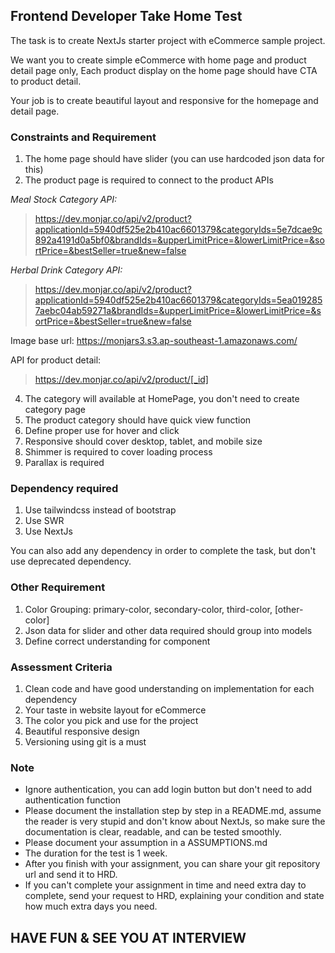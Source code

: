 ## Frontend Developer Take Home Test
The task is to create NextJs starter project with eCommerce sample project.

We want you to create simple eCommerce with home page and product detail page only, Each product display on the home page should have CTA to product detail.

Your job is to create beautiful layout and responsive for the homepage and detail page.

### Constraints and Requirement

 1. The home page should have slider (you can use hardcoded json data for this)
 2. The product page is required to connect to the product APIs
 
*Meal Stock Category API:*
> https://dev.monjar.co/api/v2/product?applicationId=5940df525e2b410ac6601379&categoryIds=5e7dcae9c892a4191d0a5bf0&brandIds=&upperLimitPrice=&lowerLimitPrice=&sortPrice=&bestSeller=true&new=false

*Herbal Drink Category API:*

> https://dev.monjar.co/api/v2/product?applicationId=5940df525e2b410ac6601379&categoryIds=5ea0192857aebc04ab59271a&brandIds=&upperLimitPrice=&lowerLimitPrice=&sortPrice=&bestSeller=true&new=false

Image base url: https://monjars3.s3.ap-southeast-1.amazonaws.com/

API for product detail:

> https://dev.monjar.co/api/v2/product/[_id]

 4. The category will available at HomePage, you don't need to create category page
 5. The product category should have quick view function
 6. Define proper use for hover and click
 7. Responsive should cover desktop, tablet, and mobile size
 8. Shimmer is required to cover loading process
 9. Parallax is required

### Dependency required
1. Use tailwindcss instead of bootstrap
2. Use SWR
3. Use NextJs

You can also add any dependency in order to complete the task, but don't use deprecated dependency.

### Other Requirement
1. Color Grouping: primary-color, secondary-color, third-color, [other-color]
2. Json data for slider and other data required should group into models
3. Define correct understanding for component

### Assessment Criteria
1. Clean code and have good understanding on implementation for each dependency
2. Your taste in website layout for eCommerce
3. The color you pick and use for the project
4. Beautiful responsive design
5. Versioning using git is a must

### Note
 - Ignore authentication, you can add login button but don't need to add authentication function
 - Please document the installation step by step in a README.md, assume the reader is very stupid and don't know about NextJs, so make sure the documentation is clear, readable, and can be tested smoothly.
 - Please document your assumption in a ASSUMPTIONS.md
 - The duration for the test is 1 week.
 - After you finish with your assignment, you can share your git repository url and send it to HRD.
 - If you can't complete your assignment in time and need extra day to complete, send your request to HRD, explaining your condition and state how much extra days you need.


## HAVE FUN & SEE YOU AT INTERVIEW

